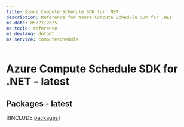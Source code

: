 ```yaml
---
title: Azure Compute Schedule SDK for .NET
description: Reference for Azure Compute Schedule SDK for .NET
ms.date: 05/27/2025
ms.topic: reference
ms.devlang: dotnet
ms.service: computeschedule
---
```

# Azure Compute Schedule SDK for .NET - latest
## Packages - latest
[!INCLUDE [packages](compute-schedule-index.md)]